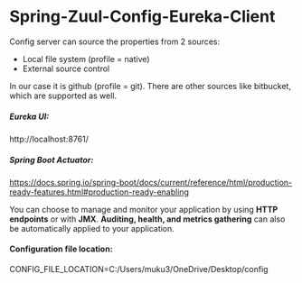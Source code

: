 # Spring-Zuul-Config-Eureka-Client


Config server can source the properties from 2 sources:
* Local file system (profile = native) 
* External source control

In our case it is github (profile = git). There are other sources like bitbucket, which are supported as well.

##### Eureka UI:
http://localhost:8761/

##### Spring Boot Actuator:
https://docs.spring.io/spring-boot/docs/current/reference/html/production-ready-features.html#production-ready-enabling

You can choose to manage and monitor your application by using **HTTP endpoints** or with **JMX**.
**Auditing, health, and metrics gathering** can also be automatically applied to your application.

#### Configuration file location:
CONFIG_FILE_LOCATION=C:/Users/muku3/OneDrive/Desktop/config

